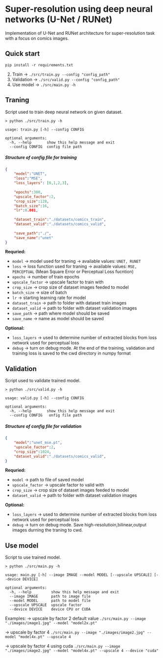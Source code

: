 # Super-resolution using deep neural networks (U-Net / RUNet)

Implementation of U-Net and RUNet architecture for super-resolution task with a focus on comics images.


## Quick start

```
pip install -r requirements.txt
```
2. Train -> `./src/train.py --config "config_path"`
3. Validation -> `./src/valid.py --config "config_path"`
4. Use model -> `./src/main.py -h`

## Traning
Script used to train deep neural network on given dataset.
```code
> python ./src/train.py -h 

usage: train.py [-h] --config CONFIG

optional arguments:
  -h, --help       show this help message and exit
  --config CONFIG  config file path
```

##### Structure of config file for training 
```json
{
	"model":"UNET",
	"loss":"MSE",
	"loss_layers": [0,1,2,3],
	
	"epochs":300,
	"upscale_factor":2,
	"crop_size":128,
	"batch_size":16,
	"lr":0.001,
	
	"dataset_train":"./datasets/comics_train",
	"dataset_valid":"./datasets/comics_valid",
	
	"save_path":"./",
	"save_name":"unet"
}
```
**Requried:**
- `model` -> model used for traning -> available values: `UNET, RUNET`
- `loss` -> loss function used for traning -> available values: `MSE, PERCEPTUAL` (Mean Square Error or Perceptual Loss fucntion)
- `epochs` -> number of train epochs
- `upscale_factor` -> upscale factor to train with
- `crop_size` -> crop size of dataset images feeded to model
- `batch_size` -> size of batch
- `lr` -> starting learning rate for model
- `dataset_train` -> path to folder with dataset train images
- `dataset_valid` -> path to folder with dataset validation images
- `save_path` -> path where model should be saved
- `save_name` -> name as model should be saved

**Optional:**
- `loss_layers` -> used to determine number of extracted blocks from loss network used for perceptual loss
- `debug` -> turn on debug mode. At the end of the training, validation and training loss is saved to the cwd directory in numpy format


## Validation
Script used to validate trained model.
```
> python ./src/valid.py -h

usage: valid.py [-h] --config CONFIG

optional arguments:
  -h, --help       show this help message and exit
  --config CONFIG   onfig file path
```

##### Structure of config file for validation 
```json
{
	"model":"unet_mse.pt",
	"upscale_factor":2,
	"crop_size":1024,
	"dataset_valid":"./datasets/comics_valid",
}
```
**Requried:**
- `model` -> path to file of saved model
- `upscale_factor` -> upscale factor to valid with
- `crop_size` -> crop size of dataset images feeded to model
- `dataset_valid` -> path to folder with dataset validation images

**Optional:**
- `loss_layers` -> used to determine number of extracted blocks from loss network used for perceptual loss
- `debug` -> turn on debug mode. Save high-resolutioin,bilinear,output images durning the traning to cwd.

## Use model
Script to use trained model.
```
> python ./src/main.py -h

usage: main.py [-h] --image IMAGE --model MODEL [--upscale UPSCALE] [--device DEVICE]

optional arguments:
  -h, --help         show this help message and exit
  --image IMAGE      path to image file
  --model MODEL      path to model file
  --upscale UPSCALE  upscale factor
  --device DEVICE    device CPU or CUDA
```
Examples:
-> upscale by factor 2 default value
`./src/main.py --image "./images/image1.jpg" --model "model2x.pt"` 

-> upscale by factor 4
`./src/main.py --image "./images/image2.jpg" --model "model4x.pt" --upscale 4` 

-> upscale by factor 4 using cuda
`./src/main.py --image "./images/image2.jpg" --model "model4x.pt" --upscale 4 --device "cuda"` 
